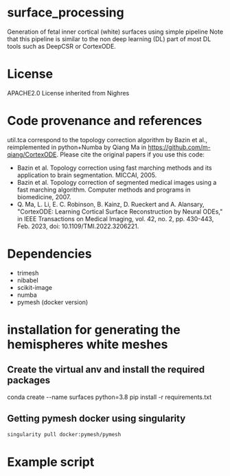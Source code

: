 # surface_processing
Generation of fetal inner cortical (white) surfaces using simple pipeline
Note that this pipeline is similar to the non deep learning (DL) part of most 
DL tools such as DeepCSR or CortexODE. 

# License
APACHE2.0 License inherited from Nighres

# Code provenance and references
util.tca correspond to the topology correction algorithm by Bazin et al., 
reimplemented in python+Numba by Qiang Ma in https://github.com/m-qiang/CortexODE.
Please cite the original papers if you use this code:
- Bazin et al. Topology correction using fast marching methods and its application to brain segmentation.
  MICCAI, 2005.
- Bazin et al. Topology correction of segmented medical images using a fast marching algorithm.
  Computer methods and programs in biomedicine, 2007.
- Q. Ma, L. Li, E. C. Robinson, B. Kainz, D. Rueckert and A. Alansary, "CortexODE: Learning Cortical Surface Reconstruction by Neural ODEs," in IEEE Transactions on Medical Imaging, vol. 42, no. 2, pp. 430-443, Feb. 2023, doi: 10.1109/TMI.2022.3206221.

# Dependencies
+ trimesh
+ nibabel
+ scikit-image
+ numba
+ pymesh (docker version)

# installation for generating the hemispheres white meshes

## Create the virtual anv and install the required packages
conda create --name surfaces python=3.8
pip install -r requirements.txt

## Getting pymesh docker using singularity
```bash
singularity pull docker:pymesh/pymesh 
```
# Example script



